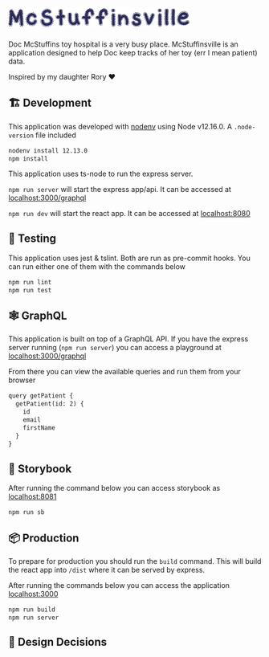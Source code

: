 ![Mcstuffinsfille](/src/web/images/mcstuffinsville.png)
===

Doc McStuffins toy hospital is a very busy place. McStuffinsville is an application designed to help Doc keep tracks of her toy (err I mean patient) data.

Inspired by my daughter Rory ♥️

## 🏗 Development

This application was developed with [nodenv](https://github.com/nodenv/nodenv) using Node v12.16.0. A `.node-version` file included

    nodenv install 12.13.0
    npm install

This application uses ts-node to run the express server.

`npm run server` will start the express app/api. It can be accessed at [localhost:3000/graphql](http://localhost:3000/graphql)

`npm run dev` will start the react app. It can be accessed at [localhost:8080](http://localhost:8080)

## 🧪 Testing

This application uses jest & tslint. Both are run as pre-commit hooks. You can run either one of them with the commands below

    npm run lint
    npm run test

## 🕸 GraphQL

This application is built on top of a GraphQL API. If you have the express server running (`npm run server`) you can access a playground at [localhost:3000/graphql](http://localhost:3000/graphql)

From there you can view the available queries and run them from your browser

    query getPatient {
      getPatient(id: 2) {
        id
        email
        firstName
      }
    }

## 📕 Storybook

After running the command below you can access storybook as [localhost:8081](http://localhost:8081)

    npm run sb

## 📦 Production

To prepare for production you should run the `build` command. This will build the react app into `/dist` where it can be served by express.

After running the commands below you can access the application [localhost:3000](http://localhost:3000)

    npm run build
    npm run server

## 🤔 Design Decisions
